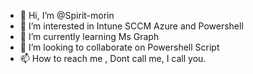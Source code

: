 - 👋 Hi, I’m @Spirit-morin
- 👀 I’m interested in Intune SCCM Azure and Powershell
- 🌱 I’m currently learning Ms Graph
- 💞️ I’m looking to collaborate on Powershell Script
- 📫 How to reach me , Dont call me, I call you.

<!---
Spirit-morin/Spirit-morin is a ✨ special ✨ repository because its `README.md` (this file) appears on your GitHub profile.
You can click the Preview link to take a look at your changes.
--->
